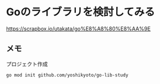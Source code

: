 # Goのライブラリを検討してみる

https://scrapbox.io/utakata/go%E8%A8%80%E8%AA%9E

## メモ

プロジェクト作成

```sh
go mod init github.com/yoshikyoto/go-lib-study
```
